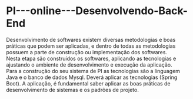 # PI---online---Desenvolvendo-Back-End
Desenvolvimento de softwares existem diversas metodologias e boas práticas que podem ser aplicadas,
e dentro de todas as metodologias possuem a parte de construção ou implementação dos softwares.  
Nesta etapa são construídos os softwares, aplicando as tecnologias e ajustando o ambiente de desenvolvimento e execução da aplicação.  
Para a construção do seu sistema de PI as tecnologias são a linguagem Java e o banco de dados Mysql. Deverá aplicar as tecnologias  (Spring Boot). 
A aplicação, é fundamental saber aplicar as boas práticas de desenvolvimento de sistemas e os padrões de projeto.

